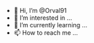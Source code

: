 - 👋 Hi, I’m @Orval91
- 👀 I’m interested in ...
- 🌱 I’m currently learning ...
- 📫 How to reach me ...

<!---
Orval91/Orval91 is a ✨ special ✨ repository because its `README.md` (this file) appears on your GitHub profile.
You can click the Preview link to take a look at your changes.
--->
